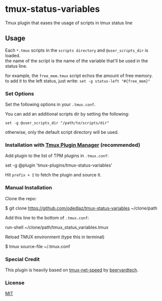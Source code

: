 # tmux-status-variables
Tmux plugin that eases the usage of scripts in tmux status line

## Usage

Each `*.tmux` scripts in the `scripts directory` and `@user_scripts_dir` is loaded.  
the name of the script is the name of the variable that'll be used in the status line.

for example, the `free_mem.tmux` script echos the amount of free memory.  
to add it to the left status, just write: `set -g status-left "#{free_mem}"`


### Set Options

Set the following options in your `.tmux.conf`.

You can add an additional scripts dir by setting the following:

```
set -g @user_scripts_dir "/path/to/scripts/dir"
```

otherwise, only the default script directory will be used.

### Installation with [Tmux Plugin Manager](https://github.com/tmux-plugins/tpm) (recommended)

Add plugin to the list of TPM plugins in `.tmux.conf`:

set -g @plugin 'tmux-plugins/tmux-status-variables'

Hit `prefix + I` to fetch the plugin and source it.

### Manual Installation

Clone the repo:

$ git clone https://github.com/odedlaz/tmux-status-variables ~/clone/path

Add this line to the bottom of `.tmux.conf`:

run-shell ~/clone/path/tmux_status_variables.tmux

Reload TMUX environment (type this in terminal)

   $ tmux source-file ~/.tmux.conf

### Special Credit
This plugin is heavily based on [tmux-net-speed](https://github.com/beeryardtech/tmux-net-speed) by [beeryardtech](https://github.com/beeryardtech).

### License

[MIT](LICENSE)

